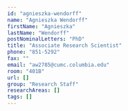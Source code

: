 ```yaml
---
id: "agnieszka-wendorff"
name: "Agnieszka Wendorff"
firstName: "Agnieszka"
lastName: "Wendorff"
postNominalLetters: "PhD"
title: "Associate Research Scientist"
phone: "851-5292"
fax: ""
email: "aw2785@cumc.columbia.edu"
room: "401B"
url: []
group: "Research Staff"
researchAreas: []
tags: []
---
```

